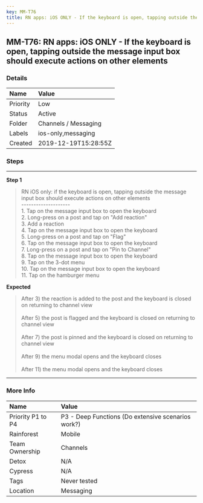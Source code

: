 ```yaml
---
key: MM-T76
title: RN apps: iOS ONLY - If the keyboard is open, tapping outside the message input box should execute actions on other elements
---
```


## MM-T76: RN apps: iOS ONLY - If the keyboard is open, tapping outside the message input box should execute actions on other elements

### Details

| Name     | Value                |
| :------- | :------------------- |
| Priority | Low                  |
| Status   | Active               |
| Folder   | Channels / Messaging |
| Labels   | ios-only,messaging   |
| Created  | 2019-12-19T15:28:55Z |

### Steps

<hr/>

**Step 1**

> <article>RN iOS only: if the keyboard is open, tapping outside the message input box should execute actions on other elements<br />--------------------<br />1. Tap on the message input box to open the keyboard<br />2. Long-press on a post and tap on &quot;Add reaction&quot;<br />3. Add a reaction<br />4. Tap on the message input box to open the keyboard<br />5. Long-press on a post and tap on &quot;Flag&quot;<br />6. Tap on the message input box to open the keyboard<br />7. Long-press on a post and tap on &quot;Pin to Channel&quot;<br />8. Tap on the message input box to open the keyboard<br />9. Tap on the 3-dot menu<br />10. Tap on the message input box to open the keyboard<br />11. Tap on the hamburger menu</article>

**Expected**

> <article>After 3) the reaction is added to the post and the keyboard is closed on returning to channel view<br /><br />After 5) the post is flagged and the keyboard is closed on returning to channel view<br /><br />After 7) the post is pinned and the keyboard is closed on returning to channel view<br /><br />After 9) the menu modal opens and the keyboard closes<br /><br />After 11) the menu modal opens and the keyboard closes</article>

<hr/>

### More Info

| Name              | Value                                              |
| :---------------- | :------------------------------------------------- |
| Priority P1 to P4 | P3 - Deep Functions (Do extensive scenarios work?) |
| Rainforest        | Mobile                                             |
| Team Ownership    | Channels                                           |
| Detox             | N/A                                                |
| Cypress           | N/A                                                |
| Tags              | Never tested                                       |
| Location          | Messaging                                          |
